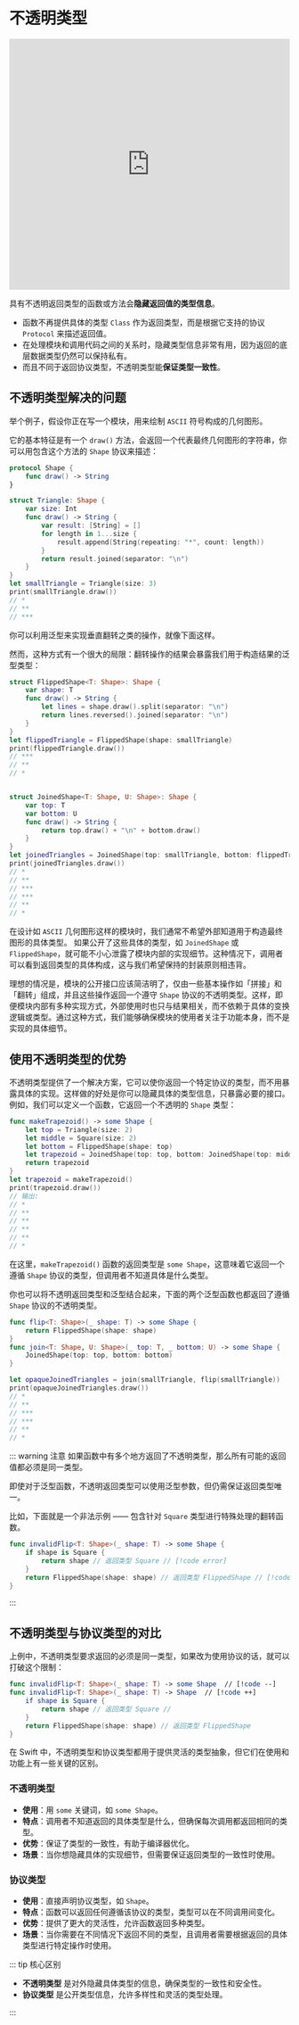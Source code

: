 # 不透明类型

<iframe style="border:none" width="100%" height="450" src="https://whimsical.com/embed/YbwLVtVMN8ioWdpAg3vQ46"></iframe>

具有不透明返回类型的函数或方法会**隐藏返回值的类型信息**。

- 函数不再提供具体的类型 `Class` 作为返回类型，而是根据它支持的协议 `Protocol` 来描述返回值。
- 在处理模块和调用代码之间的关系时，隐藏类型信息非常有用，因为返回的底层数据类型仍然可以保持私有。
- 而且不同于返回协议类型，不透明类型能**保证类型一致性**。

## 不透明类型解决的问题

举个例子，假设你正在写一个模块，用来绘制 `ASCII` 符号构成的几何图形。

它的基本特征是有一个 `draw()` 方法，会返回一个代表最终几何图形的字符串，你可以用包含这个方法的 `Shape` 协议来描述：

```swift
protocol Shape {
    func draw() -> String
}

struct Triangle: Shape {
    var size: Int
    func draw() -> String {
        var result: [String] = []
        for length in 1...size {
            result.append(String(repeating: "*", count: length))
        }
        return result.joined(separator: "\n")
    }
}
let smallTriangle = Triangle(size: 3)
print(smallTriangle.draw())
// *
// **
// ***
```

你可以利用泛型来实现垂直翻转之类的操作，就像下面这样。

然而，这种方式有一个很大的局限：翻转操作的结果会暴露我们用于构造结果的泛型类型：

```swift
struct FlippedShape<T: Shape>: Shape {
    var shape: T
    func draw() -> String {
        let lines = shape.draw().split(separator: "\n")
        return lines.reversed().joined(separator: "\n")
    }
}
let flippedTriangle = FlippedShape(shape: smallTriangle)
print(flippedTriangle.draw())
// ***
// **
// *


struct JoinedShape<T: Shape, U: Shape>: Shape {
    var top: T
    var bottom: U
    func draw() -> String {
        return top.draw() + "\n" + bottom.draw()
    }
}
let joinedTriangles = JoinedShape(top: smallTriangle, bottom: flippedTriangle)
print(joinedTriangles.draw())
// *
// **
// ***
// ***
// **
// *
```

在设计如 `ASCII` 几何图形这样的模块时，我们通常不希望外部知道用于构造最终图形的具体类型。
如果公开了这些具体的类型，如 `JoinedShape` 或 `FlippedShape`，就可能不小心泄露了模块内部的实现细节。这种情况下，调用者可以看到返回类型的具体构成，这与我们希望保持的封装原则相违背。

理想的情况是，模块的公开接口应该简洁明了，仅由一些基本操作如「拼接」和「翻转」组成，并且这些操作返回一个遵守 `Shape` 协议的不透明类型。这样，即便模块内部有多种实现方式，外部使用时也只与结果相关，而不依赖于具体的变换逻辑或类型。通过这种方式，我们能够确保模块的使用者关注于功能本身，而不是实现的具体细节。

## 使用不透明类型的优势

不透明类型提供了一个解决方案，它可以使你返回一个特定协议的类型，而不用暴露具体的实现。这样做的好处是你可以隐藏具体的类型信息，只暴露必要的接口。例如，我们可以定义一个函数，它返回一个不透明的 `Shape` 类型：

```swift
func makeTrapezoid() -> some Shape {
    let top = Triangle(size: 2)
    let middle = Square(size: 2)
    let bottom = FlippedShape(shape: top)
    let trapezoid = JoinedShape(top: top, bottom: JoinedShape(top: middle, bottom: bottom))
    return trapezoid
}
let trapezoid = makeTrapezoid()
print(trapezoid.draw())
// 输出:
// *
// **
// **
// **
// **
// *
```

在这里，`makeTrapezoid()` 函数的返回类型是 `some Shape`，这意味着它返回一个遵循 `Shape` 协议的类型，但调用者不知道具体是什么类型。

你也可以将不透明返回类型和泛型结合起来，下面的两个泛型函数也都返回了遵循 `Shape` 协议的不透明类型。


```swift
func flip<T: Shape>(_ shape: T) -> some Shape {
    return FlippedShape(shape: shape)
}
func join<T: Shape, U: Shape>(_ top: T, _ bottom: U) -> some Shape {
    JoinedShape(top: top, bottom: bottom)
}

let opaqueJoinedTriangles = join(smallTriangle, flip(smallTriangle))
print(opaqueJoinedTriangles.draw())
// *
// **
// ***
// ***
// **
// *
```

::: warning 注意
如果函数中有多个地方返回了不透明类型，那么所有可能的返回值都必须是同一类型。

即使对于泛型函数，不透明返回类型可以使用泛型参数，但仍需保证返回类型唯一。

比如，下面就是一个非法示例 —— 包含针对 `Square` 类型进行特殊处理的翻转函数。

```swift
func invalidFlip<T: Shape>(_ shape: T) -> some Shape {
    if shape is Square {
        return shape // 返回类型 Square // [!code error]
    }
    return FlippedShape(shape: shape) // 返回类型 FlippedShape // [!code error]
}
```

:::

## 不透明类型与协议类型的对比

上例中，不透明类型要求返回的必须是同一类型，如果改为使用协议的话，就可以打破这个限制：

```swift
func invalidFlip<T: Shape>(_ shape: T) -> some Shape  // [!code --]
func invalidFlip<T: Shape>(_ shape: T) -> Shape  // [!code ++]
    if shape is Square {
        return shape // 返回类型 Square // 
    }
    return FlippedShape(shape: shape) // 返回类型 FlippedShape 
}
```

在 Swift 中，不透明类型和协议类型都用于提供灵活的类型抽象，但它们在使用和功能上有一些关键的区别。


### 不透明类型
- **使用**：用 `some` 关键词，如 `some Shape`。
- **特点**：调用者不知道返回的具体类型是什么，但确保每次调用都返回相同的类型。
- **优势**：保证了类型的一致性，有助于编译器优化。
- **场景**：当你想隐藏具体的实现细节，但需要保证返回类型的一致性时使用。

### 协议类型
- **使用**：直接声明协议类型，如 `Shape`。
- **特点**：函数可以返回任何遵循该协议的类型，类型可以在不同调用间变化。
- **优势**：提供了更大的灵活性，允许函数返回多种类型。
- **场景**：当你需要在不同情况下返回不同的类型，且调用者需要根据返回的具体类型进行特定操作时使用。

::: tip 核心区别
- **不透明类型** 是对外隐藏具体类型的信息，确保类型的一致性和安全性。
- **协议类型** 是公开类型信息，允许多样性和灵活的类型处理。

:::